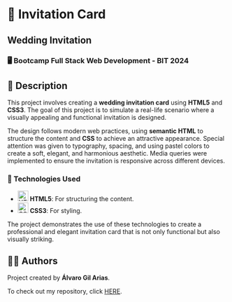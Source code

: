 # 💌 Invitation Card

## Wedding Invitation

### 🖥️ Bootcamp Full Stack Web Development - BIT 2024

## 📄 Description

This project involves creating a **wedding invitation card** using **HTML5** and **CSS3**. The goal of this project is to simulate a real-life scenario where a visually appealing and functional invitation is designed.

The design follows modern web practices, using **semantic HTML** to structure the content and **CSS** to achieve an attractive appearance. Special attention was given to typography, spacing, and using pastel colors to create a soft, elegant, and harmonious aesthetic. Media queries were implemented to ensure the invitation is responsive across different devices.

### 🚀 Technologies Used
- <img src="https://img.icons8.com/color/48/000000/html-5.png" alt="HTML5" width="24" height="24"/> **HTML5**: For structuring the content.
- <img src="https://img.icons8.com/color/48/000000/css3.png" alt="CSS3" width="24" height="24"/> **CSS3**: For styling.

The project demonstrates the use of these technologies to create a professional and elegant invitation card that is not only functional but also visually striking.

## 👨‍💻 Authors

Project created by **Álvaro Gil Arias**.

To check out my repository, click [HERE](https://github.com/Al9330).

